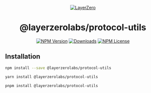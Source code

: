 <p align="center">
  <a href="https://layerzero.network">
    <img alt="LayerZero" style="max-width: 500px" src="https://d3a2dpnnrypp5h.cloudfront.net/bridge-app/lz.png"/>
  </a>
</p>

<h1 align="center">@layerzerolabs/protocol-utils</h1>

<!-- The badges section -->
<p align="center">
  <!-- Shields.io NPM published package version -->
  <a href="https://www.npmjs.com/package/@layerzerolabs/protocol-utils"><img alt="NPM Version" src="https://img.shields.io/npm/v/@layerzerolabs/protocol-utils"/></a>
  <!-- Shields.io NPM downloads -->
  <a href="https://www.npmjs.com/package/@layerzerolabs/protocol-utils"><img alt="Downloads" src="https://img.shields.io/npm/dm/@layerzerolabs/protocol-utils"/></a>
  <!-- Shields.io license badge -->
  <a href="https://www.npmjs.com/package/@layerzerolabs/protocol-utils"><img alt="NPM License" src="https://img.shields.io/npm/l/@layerzerolabs/protocol-utils"/></a>
</p>

## Installation

```bash
npm install --save @layerzerolabs/protocol-utils
```

```bash
yarn install @layerzerolabs/protocol-utils
```

```bash
pnpm install @layerzerolabs/protocol-utils
```
